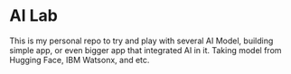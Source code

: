 # AI Lab

This is my personal repo to try and play with several AI Model, building simple app, or even bigger app that integrated AI in it. Taking model from Hugging Face, IBM Watsonx, and etc.
